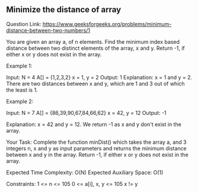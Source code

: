 ## Minimize the distance of array 

Question Link: https://www.geeksforgeeks.org/problems/minimum-distance-between-two-numbers/1

You are given an array a, of n elements. Find the minimum index based distance between two distinct elements of the array, x and y. Return -1, if either x or y does not exist in the array.

Example 1:

Input:
N = 4
A[] = {1,2,3,2}
x = 1, y = 2
Output: 1
Explanation: x = 1 and y = 2. There are
two distances between x and y, which are
1 and 3 out of which the least is 1.

Example 2:

Input:
N = 7
A[] = {86,39,90,67,84,66,62}
x = 42, y = 12
Output: -1

Explanation: x = 42 and y = 12. We return
-1 as x and y don't exist in the array.

Your Task:
Complete the function minDist() which takes the array a, and 3 integers n, x and y as input parameters and returns the minimum distance between x and y in the array. Return -1, if either x or y does not exist in the array.

Expected Time Complexity: O(N)
Expected Auxiliary Space: O(1)

Constraints:
1 <= n <= 105
0 <= a[i], x, y <= 105
x != y

